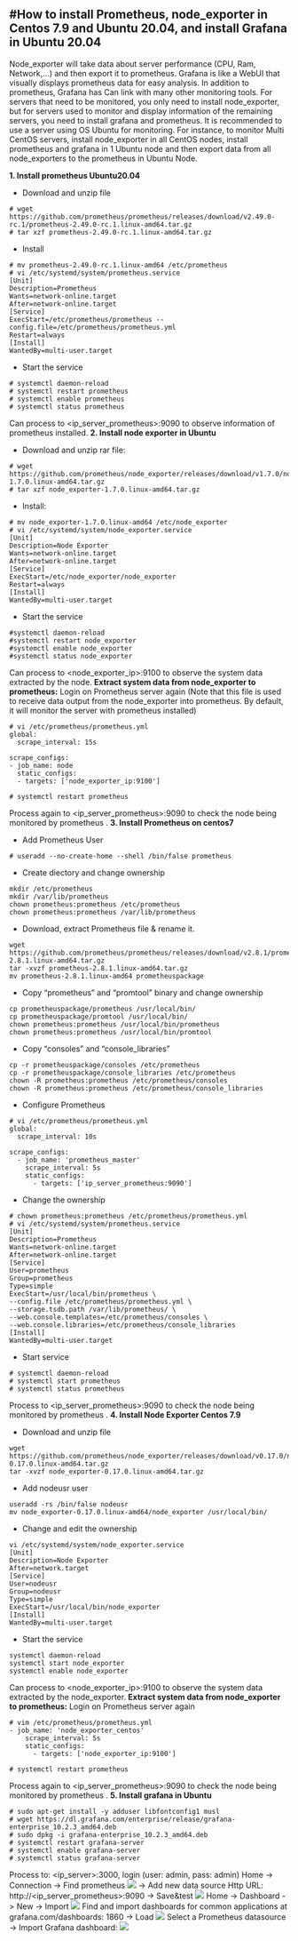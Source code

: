 #How to install Prometheus, node_exporter in Centos 7.9 and Ubuntu 20.04, and install Grafana in Ubuntu 20.04
---
Node_exporter will take data about server performance (CPU, Ram, Network,...) and then export it to prometheus. Grafana is like a WebUI that visually displays prometheus data for easy analysis. In addition to prometheus, Grafana has Can link with many other monitoring tools.
For servers that need to be monitored, you only need to install node_exporter, but for servers used to monitor and display information of the remaining servers, you need to install grafana and prometheus. It is recommended to use a server using OS Ubuntu for monitoring. For instance, to monitor Multi CentOS servers, install node_exporter in all CentOS nodes, install prometheus and grafana in 1 Ubuntu node and then export data from all node_exporters to the prometheus in Ubuntu Node.

**1. Install prometheus Ubuntu20.04**
- Download and unzip file
```
# wget https://github.com/prometheus/prometheus/releases/download/v2.49.0-rc.1/prometheus-2.49.0-rc.1.linux-amd64.tar.gz
# tar xzf prometheus-2.49.0-rc.1.linux-amd64.tar.gz
```
- Install
```
# mv prometheus-2.49.0-rc.1.linux-amd64 /etc/prometheus
# vi /etc/systemd/system/prometheus.service
[Unit]
Description=Prometheus
Wants=network-online.target
After=network-online.target
[Service]
ExecStart=/etc/prometheus/prometheus --config.file=/etc/prometheus/prometheus.yml
Restart=always
[Install]
WantedBy=multi-user.target
```
- Start the service
```
# systemctl daemon-reload
# systemctl restart prometheus
# systemctl enable prometheus
# systemctl status prometheus
```
Can process to <ip_server_prometheus>:9090 to observe information of prometheus installed.
**2. Install node exporter in Ubuntu**
- Download and unzip rar file:
```
# wget https://github.com/prometheus/node_exporter/releases/download/v1.7.0/node_exporter-1.7.0.linux-amd64.tar.gz
# tar xzf node_exporter-1.7.0.linux-amd64.tar.gz
```
- Install:
```
# mv node_exporter-1.7.0.linux-amd64 /etc/node_exporter
# vi /etc/systemd/system/node_exporter.service
[Unit]
Description=Node Exporter
Wants=network-online.target
After=network-online.target
[Service]
ExecStart=/etc/node_exporter/node_exporter
Restart=always
[Install]
WantedBy=multi-user.target
```
- Start the service
```
#systemctl daemon-reload
#systemctl restart node_exporter
#systemctl enable node_exporter
#systemctl status node_exporter
```
Can process to <node_exporter_ip>:9100 to observe the system data extracted by the node.
**Extract system data from node_exporter to prometheus:**
Login on Prometheus server again
(Note that this file is used to receive data output from the node_exporter into prometheus. By default, it will monitor the server with prometheus installed)
```
# vi /etc/prometheus/prometheus.yml
global:
  scrape_interval: 15s

scrape_configs:
- job_name: node
  static_configs:
  - targets: ['node_exporter_ip:9100']

# systemctl restart prometheus
```
Process again to <ip_server_prometheus>:9090 to check the node being monitored by prometheus .
**3. Install Prometheus on centos7**
- Add Prometheus User
```
# useradd --no-create-home --shell /bin/false prometheus
```
- Create diectory and change ownership
```
mkdir /etc/prometheus
mkdir /var/lib/prometheus
chown prometheus:prometheus /etc/prometheus
chown prometheus:prometheus /var/lib/prometheus
```
- Download, extract Prometheus  file & rename it.
```
wget https://github.com/prometheus/prometheus/releases/download/v2.8.1/prometheus-2.8.1.linux-amd64.tar.gz
tar -xvzf prometheus-2.8.1.linux-amd64.tar.gz
mv prometheus-2.8.1.linux-amd64 prometheuspackage
```
- Copy “prometheus” and “promtool” binary and change ownership
```
cp prometheuspackage/prometheus /usr/local/bin/
cp prometheuspackage/promtool /usr/local/bin/
chown prometheus:prometheus /usr/local/bin/prometheus
chown prometheus:prometheus /usr/local/bin/promtool
```
- Copy “consoles” and “console_libraries”
```
cp -r prometheuspackage/consoles /etc/prometheus
cp -r prometheuspackage/console_libraries /etc/prometheus
chown -R prometheus:prometheus /etc/prometheus/consoles
chown -R prometheus:prometheus /etc/prometheus/console_libraries
```
- Configure Prometheus
```
# vi /etc/prometheus/prometheus.yml
global:
  scrape_interval: 10s

scrape_configs:
  - job_name: 'prometheus_master'
    scrape_interval: 5s
    static_configs:
      - targets: ['ip_server_prometheus:9090']
```
- Change the ownership
```
# chown prometheus:prometheus /etc/prometheus/prometheus.yml
# vi /etc/systemd/system/prometheus.service
[Unit]
Description=Prometheus
Wants=network-online.target
After=network-online.target
[Service]
User=prometheus
Group=prometheus
Type=simple
ExecStart=/usr/local/bin/prometheus \
--config.file /etc/prometheus/prometheus.yml \
--storage.tsdb.path /var/lib/prometheus/ \
--web.console.templates=/etc/prometheus/consoles \
--web.console.libraries=/etc/prometheus/console_libraries
[Install]
WantedBy=multi-user.target
```
- Start service
```
# systemctl daemon-reload
# systemctl start prometheus
# systemctl status prometheus
```

Process to <ip_server_prometheus>:9090 to check the node being monitored by prometheus .
**4. Install  Node Exporter Centos 7.9**
- Download and unzip file
```
wget https://github.com/prometheus/node_exporter/releases/download/v0.17.0/node_exporter-0.17.0.linux-amd64.tar.gz 
tar -xvzf node_exporter-0.17.0.linux-amd64.tar.gz
```
- Add nodeusr user
```
useradd -rs /bin/false nodeusr
mv node_exporter-0.17.0.linux-amd64/node_exporter /usr/local/bin/
```
- Change and edit the ownership
```
vi /etc/systemd/system/node_exporter.service
[Unit]
Description=Node Exporter
After=network.target
[Service]
User=nodeusr
Group=nodeusr
Type=simple
ExecStart=/usr/local/bin/node_exporter
[Install]
WantedBy=multi-user.target
```
- Start the service
```
systemctl daemon-reload
systemctl start node_exporter
systemctl enable node_exporter
```
Can process to <node_exporter_ip>:9100 to observe the system data extracted by the node_exporter.
**Extract system data from node_exporter to prometheus:**
Login on Prometheus server again
```
# vim /etc/prometheus/prometheus.yml
- job_name: 'node_exporter_centos'
    scrape_interval: 5s
    static_configs:
      - targets: ['node_exporter_ip:9100']

# systemctl restart prometheus
```
Process again to <ip_server_prometheus>:9090 to check the node being monitored by prometheus .
**5. Install grafana in Ubuntu**
```
# sudo apt-get install -y adduser libfontconfig1 musl
# wget https://dl.grafana.com/enterprise/release/grafana-enterprise_10.2.3_amd64.deb
# sudo dpkg -i grafana-enterprise_10.2.3_amd64.deb
# systemctl restart grafana-server
# systemctl enable grafana-server
# systemctl status grafana-server
```
Process to: <ip_server>:3000, login (user: admin, pass: admin)
Home -> Connection -> Find prometheus
<img src="Images/prometheus.jpg">
-> Add new data source
Http URL: http://<ip_server_prometheus>:9090 -> Save&test
<img src="Images/URL.jpg">
Home -> Dashboard -> New -> Import
<img src="Images/import_dashboard.png">
Find and import dashboards for common applications at grafana.com/dashboards: 1860 -> Load
<img src="Images/1860.jpg">
Select a Prometheus datasource -> Import
Grafana dashboard:
<img src="Images/dashboard.jpg">






